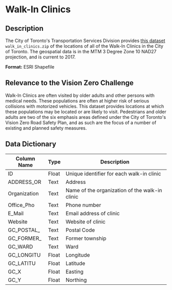 # Walk-In Clinics

## Description 
The City of Toronto's Transportation Services Division provides [this dataset](shp/walk_in_clinics.zip) `walk_in_clinics.zip` of the locations of all of the Walk-In Clinics in the City of Toronto. The geospatial data is in the MTM 3 Degree Zone 10 NAD27 projection, and is current to 2017.

**Format:** ESRI Shapefile

## Relevance to the Vision Zero Challenge 
Walk-In Clinics are often visited by older adults and other persons with medical needs. These populations are often at higher risk of serious collisions with motorized vehicles. This dataset provides locations at which these populations may be located or are likely to visit. Pedestrians and older adults are two of the six emphasis areas defined under the City of Toronto's Vision Zero Road Safety Plan, and as such are the focus of a number of existing and planned safety measures.

## Data Dictionary 
| Column Name | Type | Description |
|-------------|------|-------------|
ID | Float | Unique identifier for each walk-in clinic
ADDRESS_OR | Text | Address 
Organization | Text | Name of the organization of the walk-in clinic
Office_Pho | Text | Phone number 
E_Mail | Text | Email address of clinic
Website | Text | Website of clinic
GC_POSTAL_ | Text | Postal Code
GC_FORMER_ | Text | Former township
GC_WARD | Text | Ward
GC_LONGITU | Float | Longitude 
GC_LATITU | Float | Latitude
GC_X | Float | Easting 
GC_Y | Float | Northing 

